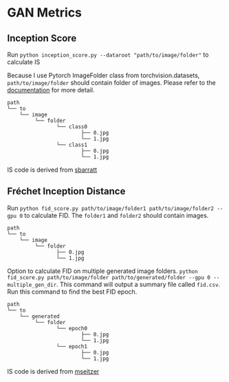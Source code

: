 # GAN Metrics

## Inception Score
Run `python inception_score.py --dataroot "path/to/image/folder"` to calculate IS

Because I use Pytorch ImageFolder class from torchvision.datasets, `path/to/image/folder` should contain folder of images. Please refer to the [documentation](https://pytorch.org/docs/stable/torchvision/datasets.html#imagefolder) for more detail.
```
path
└── to
    └── image
         └── folder
                └── class0
                        ├── 0.jpg
                        └── 1.jpg
                └── class1
                        ├── 0.jpg
                        └── 1.jpg
```

IS code is derived from [sbarratt](https://github.com/sbarratt/inception-score-pytorch)

## Fréchet Inception Distance
Run `python fid_score.py path/to/image/folder1 path/to/image/folder2 --gpu 0` to calculate FID. The `folder1` and `folder2` should contain images.

```
path
└── to
    └── image
         └── folder
                ├── 0.jpg
                └── 1.jpg
```


Option to calculate FID on multiple generated image folders. `python fid_score.py path/to/image/folder path/to/generated/folder --gpu 0 --multiple_gen_dir`. This command will output a summary file called `fid.csv`. Run this command to find the best FID epoch. 

```
path
└── to
    └── generated
         └── folder
                └── epoch0
                        ├── 0.jpg
                        └── 1.jpg
                └── epoch1
                        ├── 0.jpg
                        └── 1.jpg
```

IS code is derived from [mseitzer](https://github.com/mseitzer/pytorch-fid)